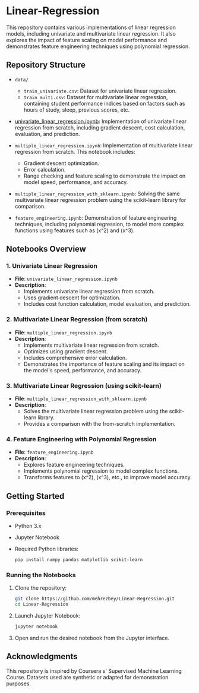 # Linear-Regression

This repository contains various implementations of linear regression models, including univariate and multivariate linear regression. It also explores the impact of feature scaling on model performance and demonstrates feature engineering techniques using polynomial regression.

## Repository Structure

- `data/`
  - `train_univariate.csv`: Dataset for univariate linear regression.
  - `train_multi.csv`: Dataset for multivariate linear regression, containing student performance indices based on factors such as hours of study, sleep, previous scores, etc.

- [univariate_linear_regression.ipynb](univariate_linear_regression.ipynb): Implementation of univariate linear regression from scratch, including gradient descent, cost calculation, evaluation, and prediction.

- `multiple_linear_regression.ipynb`: Implementation of multivariate linear regression from scratch. This notebook includes:
  - Gradient descent optimization.
  - Error calculation.
  - Range checking and feature scaling to demonstrate the impact on model speed, performance, and accuracy.

- `multiple_linear_regression_with_sklearn.ipynb`: Solving the same multivariate linear regression problem using the scikit-learn library for comparison.

- `feature_engineering.ipynb`: Demonstration of feature engineering techniques, including polynomial regression, to model more complex functions using features such as \(x^2\) and \(x^3\).

## Notebooks Overview

### 1. Univariate Linear Regression

- **File**: `univariate_linear_regression.ipynb`
- **Description**: 
  - Implements univariate linear regression from scratch.
  - Uses gradient descent for optimization.
  - Includes cost function calculation, model evaluation, and prediction.

### 2. Multivariate Linear Regression (from scratch)

- **File**: `multiple_linear_regression.ipynb`
- **Description**:
  - Implements multivariate linear regression from scratch.
  - Optimizes using gradient descent.
  - Includes comprehensive error calculation.
  - Demonstrates the importance of feature scaling and its impact on the model's speed, performance, and accuracy.

### 3. Multivariate Linear Regression (using scikit-learn)

- **File**: `multiple_linear_regression_with_sklearn.ipynb`
- **Description**:
  - Solves the multivariate linear regression problem using the scikit-learn library.
  - Provides a comparison with the from-scratch implementation.

### 4. Feature Engineering with Polynomial Regression

- **File**: `feature_engineering.ipynb`
- **Description**:
  - Explores feature engineering techniques.
  - Implements polynomial regression to model complex functions.
  - Transforms features to \(x^2\), \(x^3\), etc., to improve model accuracy.

## Getting Started

### Prerequisites

- Python 3.x
- Jupyter Notebook
- Required Python libraries:

  ```bash
  pip install numpy pandas matplotlib scikit-learn
  ```
  

### Running the Notebooks

1. Clone the repository:

    ```bash
    git clone https://github.com/mehrezbey/Linear-Regression.git
    cd Linear-Regression
    ```
2. Launch Jupyter Notebook:
    ```bash
    jupyter notebook
    ```
3. Open and run the desired notebook from the Jupyter interface.

## Acknowledgments
This repository is inspired by Coursera s' Supervised Machine Learning Course.
Datasets used are synthetic or adapted for demonstration purposes.
